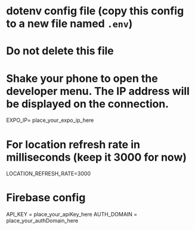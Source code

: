 # dotenv config file (copy this config to a new file named `.env`)

# **Do not delete this file**

# Shake your phone to open the developer menu. The IP address will be displayed on the connection.

EXPO_IP= place_your_expo_ip_here

# For location refresh rate in milliseconds (keep it 3000 for now)

LOCATION_REFRESH_RATE=3000

# Firebase config

API_KEY = place_your_apiKey_here
AUTH_DOMAIN = place_your_authDomain_here
